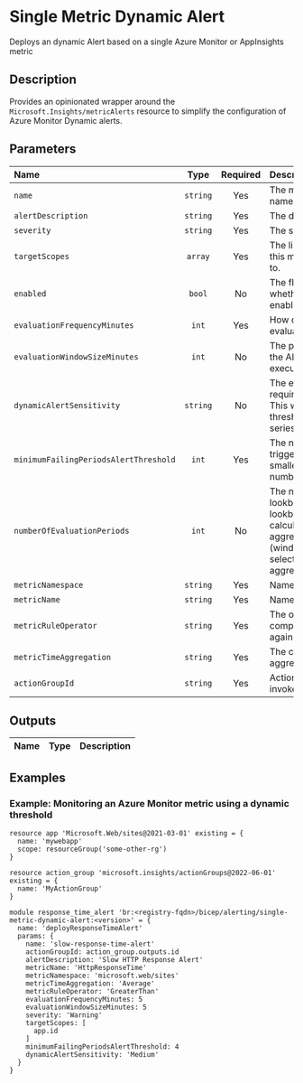 # Single Metric Dynamic Alert

Deploys an dynamic Alert based on a single Azure Monitor or AppInsights metric

## Description

Provides an opinionated wrapper around the `Microsoft.Insights/metricAlerts` resource to simplify the configuration of Azure Monitor Dynamic alerts.

## Parameters

| Name                                  | Type     | Required | Description                                                                                                                                                                      |
| :------------------------------------ | :------: | :------: | :------------------------------------------------------------------------------------------------------------------------------------------------------------------------------- |
| `name`                                | `string` | Yes      | The metric Alert resource name.                                                                                                                                                  |
| `alertDescription`                    | `string` | Yes      | The description of the alert                                                                                                                                                     |
| `severity`                            | `string` | Yes      | The severity of the alert.                                                                                                                                                       |
| `targetScopes`                        | `array`  | Yes      | The list of resource id's that this metric alert is scoped to.                                                                                                                   |
| `enabled`                             | `bool`   | No       | The flag which indicates whether this Alert query is enabled                                                                                                                     |
| `evaluationFrequencyMinutes`          | `int`    | Yes      | How often the Alert query is evaluated, in minutes.                                                                                                                              |
| `evaluationWindowSizeMinutes`         | `int`    | No       | The period of time on which the Alert query will be executed, in minutes.                                                                                                        |
| `dynamicAlertSensitivity`             | `string` | No       | The extent of deviation required to trigger an alert. This will affect how tight the threshold is to the metric series pattern.                                                  |
| `minimumFailingPeriodsAlertThreshold` | `int`    | Yes      | The number of violations to trigger an alert. Should be smaller or equal to numberOfEvaluationPeriods.                                                                           |
| `numberOfEvaluationPeriods`           | `int`    | No       | The number of aggregated lookback points. The lookback time window is calculated based on the aggregation granularity (windowSize) and the selected number of aggregated points. |
| `metricNamespace`                     | `string` | Yes      | Namespace of the metric.                                                                                                                                                         |
| `metricName`                          | `string` | Yes      | Name of the metric.                                                                                                                                                              |
| `metricRuleOperator`                  | `string` | Yes      | The operator used to compare the metric value against the threshold.                                                                                                             |
| `metricTimeAggregation`               | `string` | Yes      | The criteria time aggregation types.                                                                                                                                             |
| `actionGroupId`                       | `string` | Yes      | Action Group resource Id to invoke when the Alert fires.                                                                                                                         |

## Outputs

| Name | Type | Description |
| :--- | :--: | :---------- |

## Examples

### Example: Monitoring an Azure Monitor metric using a dynamic threshold

```bicep
resource app 'Microsoft.Web/sites@2021-03-01' existing = {
  name: 'mywebapp'
  scope: resourceGroup('some-other-rg')
}

resource action_group 'microsoft.insights/actionGroups@2022-06-01' existing = {
  name: 'MyActionGroup'
}

module response_time_alert 'br:<registry-fqdn>/bicep/alerting/single-metric-dynamic-alert:<version>' = {
  name: 'deployResponseTimeAlert'
  params: {
    name: 'slow-response-time-alert'
    actionGroupId: action_group.outputs.id
    alertDescription: 'Slow HTTP Response Alert'
    metricName: 'HttpResponseTime'
    metricNamespace: 'microsoft.web/sites'
    metricTimeAggregation: 'Average'
    metricRuleOperator: 'GreaterThan'
    evaluationFrequencyMinutes: 5
    evaluationWindowSizeMinutes: 5
    severity: 'Warning'
    targetScopes: [
      app.id
    ]
    minimumFailingPeriodsAlertThreshold: 4
    dynamicAlertSensitivity: 'Medium'
  }
}
```